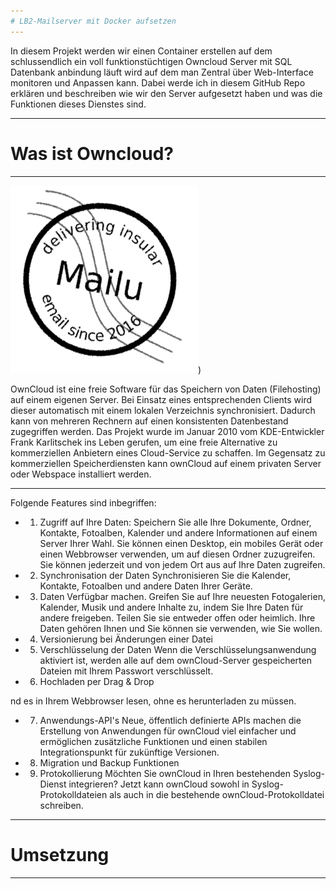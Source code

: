 ```yaml
---
# LB2-Mailserver mit Docker aufsetzen
---
```

In diesem Projekt werden wir einen Container erstellen auf dem schlussendlich ein voll funktionstüchtigen Owncloud Server mit SQL Datenbank anbindung läuft wird auf dem man Zentral über Web-Interface monitoren und Anpassen kann. Dabei werde ich in diesem GitHub Repo erklären und beschreiben wie wir den Server aufgesetzt haben und was die Funktionen dieses Dienstes sind.

---
# Was ist Owncloud?
---
![grafik](logo.png))

OwnCloud ist eine freie Software für das Speichern von Daten (Filehosting) auf einem eigenen Server. Bei Einsatz eines entsprechenden Clients wird dieser automatisch mit einem lokalen Verzeichnis synchronisiert. Dadurch kann von mehreren Rechnern auf einen konsistenten Datenbestand zugegriffen werden. Das Projekt wurde im Januar 2010 vom KDE-Entwickler Frank Karlitschek ins Leben gerufen, um eine freie Alternative zu kommerziellen Anbietern eines Cloud-Service zu schaffen. Im Gegensatz zu kommerziellen Speicherdiensten kann ownCloud auf einem privaten Server oder Webspace installiert werden.

---

Folgende Features sind inbegriffen:

-  1. Zugriff auf Ihre Daten:
Speichern Sie alle Ihre Dokumente, Ordner, Kontakte, Fotoalben, Kalender und andere Informationen auf einem Server Ihrer Wahl.
Sie können einen Desktop, ein mobiles Gerät oder einen Webbrowser verwenden, um auf diesen Ordner zuzugreifen.
Sie können jederzeit und von jedem Ort aus auf Ihre Daten zugreifen.


- 2. Synchronisation der Daten
Synchronisieren Sie die Kalender, Kontakte, Fotoalben und andere Daten Ihrer Geräte.

- 3. Daten Verfügbar machen.
Greifen Sie auf Ihre neuesten Fotogalerien, Kalender, Musik und andere Inhalte zu, indem Sie Ihre Daten für andere freigeben.
Teilen Sie sie entweder offen oder heimlich.
Ihre Daten gehören Ihnen und Sie können sie verwenden, wie Sie wollen. 

- 4. Versionierung bei Änderungen einer Datei

- 5. Verschlüsselung der Daten
Wenn die Verschlüsselungsanwendung aktiviert ist, werden alle auf dem ownCloud-Server gespeicherten Dateien mit Ihrem Passwort verschlüsselt.

- 6. Hochladen per Drag & Drop

nd es in Ihrem Webbrowser lesen, ohne es herunterladen zu müssen.

- 7. Anwendungs-API's
Neue, öffentlich definierte APIs machen die Erstellung von Anwendungen für ownCloud viel einfacher und ermöglichen zusätzliche Funktionen und einen stabilen Integrationspunkt für zukünftige Versionen.

- 8. Migration und Backup Funktionen

- 9. Protokollierung
Möchten Sie ownCloud in Ihren bestehenden Syslog-Dienst integrieren? Jetzt kann ownCloud sowohl in Syslog-Protokolldateien als auch in die bestehende ownCloud-Protokolldatei schreiben.

---
# Umsetzung
---
